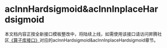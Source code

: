 # aclnnHardsigmoid&aclnnInplaceHardsigmoid

本文档内容正按全新接口模板整改中，将陆续上线，如需使用该接口请访问昇腾社区[《算子库接口》](https://hiascend.com/document/redirect/CannCommunityOplist)对应的aclnnHardsigmoid&aclnnInplaceHardsigmoid章节。
